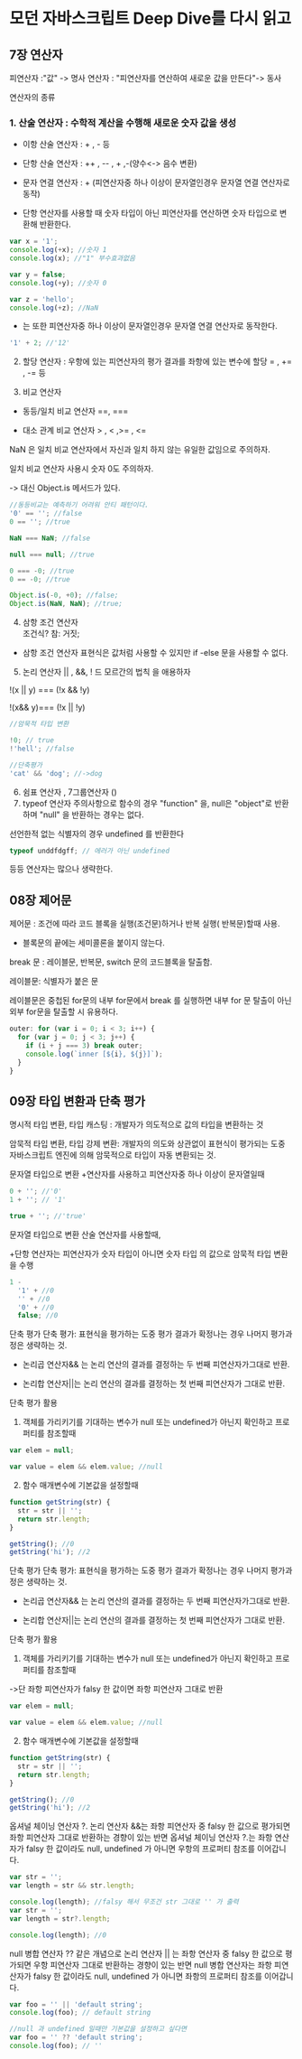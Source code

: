 # 모던 자바스크립트 Deep Dive를 다시 읽고

## 7장 연산자

피연산자 :"값" -> 명사
연산자 : "피연산자를 연산하여 새로운 값을 만든다"-> 동사

연산자의 종류

### 1. 산술 연산자 : 수학적 계산을 수행해 새로운 숫자 값을 생성

- 이항 산술 연산자 : + , - 등

- 단항 산술 연산자 : ++ , -- , + ,-(양수<-> 음수 변환)

- 문자 연결 연산자 : + (피연산자중 하나 이상이 문자열인경우 문자열 연결 연산자로 동작)

* 단항 연산자를 사용할 때 숫자 타입이 아닌 피연산자를 연산하면 숫자 타입으로 변환해 반환한다.

```js
var x = '1';
console.log(+x); //숫자 1
console.log(x); //"1" 부수효과없음

var y = false;
console.log(+y); //숫자 0

var z = 'hello';
console.log(+z); //NaN
```

- 는 또한 피연산자중 하나 이상이 문자열인경우 문자열 연결 연산자로 동작한다.

```js
'1' + 2; //'12'
```

2. 할당 연산자 : 우항에 있는 피연산자의 평가 결과를 좌항에 있는 변수에 할당
   = , += , -= 등

3. 비교 연산자

- 동등/일치 비교 연산자 ==, ===

- 대소 관계 비교 연산자 > , < ,>= , <=

NaN 은 일치 비교 연산자에서 자신과 일치 하지 않는 유일한 값임으로 주의하자.

일치 비교 연산자 사용시 숫자 0도 주의하자.

-> 대신 Object.is 메서드가 있다.

```js
//동등비교는 예측하기 어려워 안티 패턴이다.
'0' == ''; //false
0 == ''; //true

NaN === NaN; //false

null === null; //true

0 === -0; //true
0 == -0; //true

Object.is(-0, +0); //false;
Object.is(NaN, NaN); //true;
```

4. 삼항 조건 연산자  
   조건식? 참: 거짓;

- 삼항 조건 연산자 표현식은 값처럼 사용할 수 있지만 if -else 문을 사용할 수 없다.

5. 논리 연산자 || , &&, !
   드 모르간의 법칙 을 애용하자

!(x || y) === (!x && !y)

!(x&& y)=== (!x || !y)

```js
//암묵적 타입 변환

!0; // true
!'hell'; //false

//단축평가
'cat' && 'dog'; //->dog
```

6. 쉼표 연산자 , 7그룹연산자 ()
7. typeof 연산자
   주의사항으로 함수의 경우 "function" 을, null은 "object"로 반환하며 "null" 을 반환하는 경우는 없다.

선언한적 없는 식별자의 경우 undefined 를 반환한다

```js
typeof unddfdgff; // 에러가 아닌 undefined
```

등등 연산자는 많으나 생략한다.

## 08장 제어문

제어문 : 조건에 따라 코드 블록을 실행(조건문)하거나 반복 실행( 반복문)할때 사용.

- 블록문의 끝에는 세미콜론을 붙이지 않는다.

break 문 : 레이블문, 반복문, switch 문의 코드블록을 탈출함.

레이블문: 식별자가 붙은 문

레이블문은 중첩된 for문의 내부 for문에서 break 를 실행하면 내부 for 문 탈출이 아닌 외부 for문을 탈출할 시 유용하다.

```js
outer: for (var i = 0; i < 3; i++) {
  for (var j = 0; j < 3; j++) {
    if (i + j === 3) break outer;
    console.log(`inner [${i}, ${j}]`);
  }
}
```

## 09장 타입 변환과 단축 평가

명시적 타입 변환, 타입 캐스팅 : 개발자가 의도적으로 값의 타입을 변환하는 것

암묵적 타입 변환, 타입 강제 변환: 개발자의 의도와 상관없이 표현식이 평가되는 도중 자바스크립트 엔진에 의해 암묵적으로 타입이 자동 변환되는 것.

문자열 타입으로 변환 +연산자를 사용하고 피연산자중 하나 이상이 문자열일때

```js
0 + ''; //'0'
1 + ''; // '1'

true + ''; //'true'
```

문자열 타입으로 변환
산술 연산자를 사용할때,

+단항 연산자는 피연산자가 숫자 타입이 아니면 숫자 타입 의 값으로 암묵적 타입 변환을 수행

```js
1 -
  '1' + //0
  '' + //0
  '0' + //0
  false; //0
```

단축 평가
단축 평가: 표현식을 평가하는 도중 평가 결과가 확정나는 경우 나머지 평가과정은 생략하는 것.

- 논리곱 연산자&& 는 논리 연산의 결과를 결정하는 두 번째 피연산자가그대로 반환.

- 논리합 연산자||는 논리 연산의 결과를 결정하는 첫 번째 피연산자가 그대로 반환.

단축 평가 활용

1. 객체를 가리키기를 기대하는 변수가 null 또는 undefined가 아닌지 확인하고 프로퍼티를 참조할때

```js
var elem = null;

var value = elem && elem.value; //null
```

2. 함수 매개변수에 기본값을 설정할때

```js
function getString(str) {
  str = str || '';
  return str.length;
}

getString(); //0
getString('hi'); //2
```

단축 평가
단축 평가: 표현식을 평가하는 도중 평가 결과가 확정나는 경우 나머지 평가과정은 생략하는 것.

- 논리곱 연산자&& 는 논리 연산의 결과를 결정하는 두 번째 피연산자가그대로 반환.

- 논리합 연산자||는 논리 연산의 결과를 결정하는 첫 번째 피연산자가 그대로 반환.

단축 평가 활용

1. 객체를 가리키기를 기대하는 변수가 null 또는 undefined가 아닌지 확인하고 프로퍼티를 참조할때

->단 좌항 피연산자가 falsy 한 값이면 좌항 피연산자 그대로 반환

```js
var elem = null;

var value = elem && elem.value; //null
```

2. 함수 매개변수에 기본값을 설정할때

```js
function getString(str) {
  str = str || '';
  return str.length;
}

getString(); //0
getString('hi'); //2
```

옵셔널 체이닝 연산자 ?.
논리 연산자 &&는 좌항 피연산자 중 falsy 한 값으로 평가되면 좌항 피연산자 그대로 반환하는 경향이 있는 반면 옵셔널 체이닝 연산자 ?.는 좌항 연산자가 falsy 한 값이라도 null, undefined 가 아니면 우항의 프로퍼티 참조를 이어갑니다.

```js
var str = '';
var length = str && str.length;

console.log(length); //falsy 해서 무조건 str 그대로 '' 가 출력
var str = '';
var length = str?.length;

console.log(length); //0
```

null 병합 연산자 ??
같은 개념으로 논리 연산자 || 는 좌항 연산자 중 falsy 한 값으로 평가되면 우항 피연산자 그대로 반환하는 경향이 있는 반면 null 병합 연산자는 좌항 피연산자가 falsy 한 값이라도 null, undefined 가 아니면 좌항의 프로퍼티 참조를 이어갑니다.

```js
var foo = '' || 'default string';
console.log(foo); // default string

//null 과 undefined 일때만 기본값을 설정하고 싶다면
var foo = '' ?? 'default string';
console.log(foo); // ''
```
